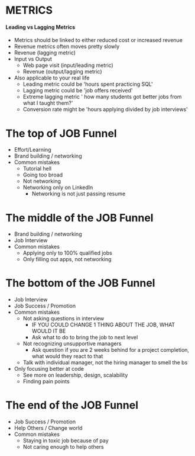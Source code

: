 # METRICS

#### Leading vs Lagging Metrics
- Metrics should be linked to either reduced cost or increased revenue
- Revenue metrics often moves pretty slowly
- Revenue (lagging metric)
- Input vs Output
    - Web page visit (input/leading metric)
    - Revenue (output/lagging metric)
- Also applicable to your real life
    - Leading metric could be 'hours spent practicing SQL'
    - Lagging metric could be 'job offers received'
    - Extreme lagging metric ' how many students got better jobs from what I taught them?'
    - Conversion rate might be 'hours applying divided by job interviews'

# The top of JOB Funnel
- Effort/Learning
- Brand building / networking
- Common mistakes
    - Tutorial hell
    - Going too broad
    - Not networking
    - Networking only on LinkedIn
        - Networking is not just passing resume

# The middle of the JOB Funnel
- Brand building / networking
- Job Interview
- Common mistakes
    - Applying only to 100% qualified jobs
    - Only filling out apps, not networking

# The bottom of the JOB Funnel
- Job Interview
- Job Success / Promotion
- Common mistakes
    - Not asking questions in interview
        - IF YOU COULD CHANGE 1 THING ABOUT THE JOB, WHAT WOULD IT BE
        - Ask what to do to bring the job to next level
    - Not recognizing unsupportive managers
        - Ask question if you are 2 weeks behind for a project completion, what would they react to that
    - Talk with individual manager, not the hiring manager to smell the bs
- Only focusing better at code
    - See more on leadership, design, scalability
    - Finding pain points

# The end of the JOB Funnel
- Job Success / Promotion
- Help Others / Change world
- Common mistakes
    - Staying in toxic job because of pay
    - Not caring enough to help others